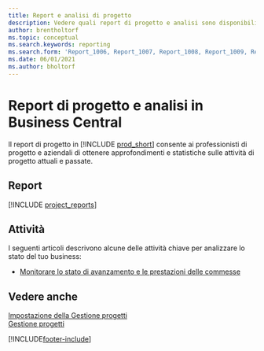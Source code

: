```yaml
---
title: Report e analisi di progetto
description: Vedere quali report di progetto e analisi sono disponibili nella versione standard di Business Central in modo da poter tenere traccia della propria attività.
author: brentholtorf
ms.topic: conceptual
ms.search.keywords: reporting
ms.search.form: 'Report_1006, Report_1007, Report_1008, Report_1009, Report_1010, Report_1011, Report_1012, Report_1013, Report_1014'
ms.date: 06/01/2021
ms.author: bholtorf
---
```

# Report di progetto e analisi in Business Central

Il report di progetto in [!INCLUDE [prod_short](includes/prod_short.md)] consente ai professionisti di progetto e aziendali di ottenere approfondimenti e statistiche sulle attività di progetto attuali e passate.  

## Report
[!INCLUDE [project_reports](includes/project-reports-include.md)]

## Attività

I seguenti articoli descrivono alcune delle attività chiave per analizzare lo stato del tuo business:

* [Monitorare lo stato di avanzamento e le prestazioni delle commesse](projects-how-monitor-progress-performance.md)  


## Vedere anche

[Impostazione della Gestione progetti](projects-setup-projects.md)  
[Gestione progetti](projects-manage-projects.md)  

[!INCLUDE[footer-include](includes/footer-banner.md)]
